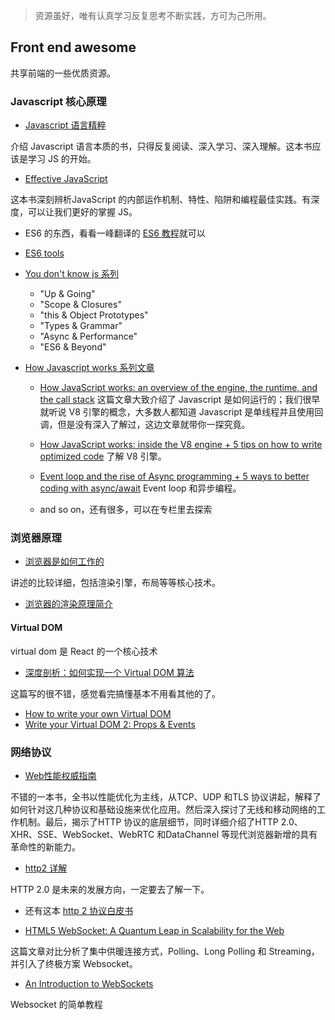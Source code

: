 > 资源虽好，唯有认真学习反复思考不断实践，方可为己所用。

## Front end awesome

共享前端的一些优质资源。

### Javascript 核心原理

- [Javascript 语言精粹](https://book.douban.com/subject/11874748/)

介绍 Javascript 语言本质的书，只得反复阅读、深入学习、深入理解。这本书应该是学习 JS 的开始。

- [Effective JavaScript](https://book.douban.com/subject/25786138/)

这本书深刻辨析JavaScript 的内部运作机制、特性、陷阱和编程最佳实践。有深度，可以让我们更好的掌握 JS。

- ES6 的东西，看看一峰翻译的 [ES6 教程](http://es6.ruanyifeng.com/)就可以

- [ES6 tools](https://github.com/addyosmani/es6-tools)

- [You don't know js 系列](https://github.com/addyosmani/es6-tools)

  - "Up & Going"
  - "Scope & Closures"
  - "this & Object Prototypes"
  - "Types & Grammar"
  - "Async & Performance"
  - "ES6 & Beyond"
  
- [How Javascript works 系列文章](https://blog.sessionstack.com/@zlatkov)

  - [How JavaScript works: an overview of the engine, the runtime, and the call stack](https://blog.sessionstack.com/how-does-javascript-actually-work-part-1-b0bacc073cf)
  这篇文章大致介绍了 Javascript 是如何运行的；我们很早就听说 V8 引擎的概念，大多数人都知道 Javascript 是单线程并且使用回调，但是没有深入了解过，这边文章就带你一探究竟。
  
  - [How JavaScript works: inside the V8 engine + 5 tips on how to write optimized code](https://blog.sessionstack.com/how-javascript-works-inside-the-v8-engine-5-tips-on-how-to-write-optimized-code-ac089e62b12e)
  了解 V8 引擎。
  
  - [Event loop and the rise of Async programming + 5 ways to better coding with async/await](https://blog.sessionstack.com/how-javascript-works-event-loop-and-the-rise-of-async-programming-5-ways-to-better-coding-with-2f077c4438b5)
  Event loop 和异步编程。
  
  - and so on，还有很多，可以在专栏里去探索
  
### 浏览器原理

- [浏览器是如何工作的](http://taligarsiel.com/Projects/howbrowserswork1.htm)

讲述的比较详细，包括渲染引擎，布局等等核心技术。

- [浏览器的渲染原理简介](https://coolshell.cn/articles/9666.html)

#### Virtual DOM

virtual dom 是 React 的一个核心技术

- [深度剖析：如何实现一个 Virtual DOM 算法](https://github.com/livoras/blog/issues/13)

这篇写的很不错，感觉看完搞懂基本不用看其他的了。

- [How to write your own Virtual DOM](https://medium.com/@deathmood/how-to-write-your-own-virtual-dom-ee74acc13060)
- [Write your Virtual DOM 2: Props & Events](https://medium.com/@deathmood/write-your-virtual-dom-2-props-events-a957608f5c76)

### 网络协议

- [Web性能权威指南](https://book.douban.com/subject/25856314/)

不错的一本书，全书以性能优化为主线，从TCP、UDP 和TLS 协议讲起，解释了如何针对这几种协议和基础设施来优化应用。然后深入探讨了无线和移动网络的工作机制。最后，揭示了HTTP 协议的底层细节，同时详细介绍了HTTP 2.0、 XHR、SSE、WebSocket、WebRTC 和DataChannel 等现代浏览器新增的具有革命性的新能力。

- [http2 详解](https://ye11ow.gitbooks.io/http2-explained/content/)

HTTP 2.0 是未来的发展方向，一定要去了解一下。

- 还有这本 [http 2 协议白皮书](https://www.nginx.com/wp-content/uploads/2015/09/NGINX_HTTP2_White_Paper_v4.pdf)

- [HTML5 WebSocket: A Quantum Leap in Scalability for the Web](http://www.websocket.org/quantum.html)

这篇文章对比分析了集中供暖连接方式，Polling、Long Polling 和 Streaming，并引入了终极方案 Websocket。

- [An Introduction to WebSockets](http://blog.teamtreehouse.com/an-introduction-to-websockets)

Websocket 的简单教程

